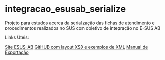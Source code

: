 # integracao_esusab_serialize
Projeto para estudos acerca da serialização das fichas de atendimento e procedimentos realizados no SUS com objetivo de integração no E-SUS AB

Links Úteis:

[Site ESUS-AB](https://sisaps.saude.gov.br/esus/)
[GitHUB com layout XSD e exemplos de XML](https://github.com/laboratoriobridge/esusab-integracao/)
[Manual de Exportação](http://189.28.128.100/dab/docs/portaldab/documentos/ManualExportacao_e-SUS-AB-v2.0.pdf)

